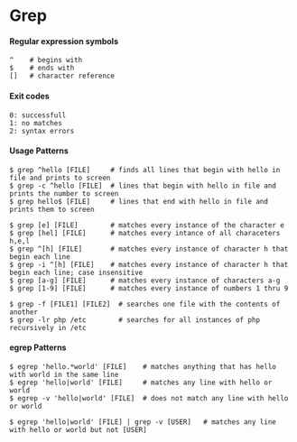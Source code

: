 Grep
====

#### Regular expression symbols

	^    # begins with
	$    # ends with
	[]   # character reference

#### Exit codes

	0: successfull
	1: no matches
	2: syntax errors

#### Usage Patterns

	$ grep ^hello [FILE]     # finds all lines that begin with hello in file and prints to screen
	$ grep -c ^hello [FILE]  # lines that begin with hello in file and prints the number to screen
	$ grep hello$ [FILE]     # lines that end with hello in file and prints them to screen

	$ grep [e] [FILE]        # matches every instance of the character e
	$ grep [hel] [FILE]      # matches every intance of all characeters h,e,l
	$ grep ^[h] [FILE]       # matches every instance of character h that begin each line
	$ grep -i ^[h] [FILE]    # matches every instance of character h that begin each line; case insensitive
	$ grep [a-g] [FILE]      # matches every instance of characters a-g
	$ grep [1-9] [FILE]      # matches every instance of numbers 1 thru 9

	$ grep -f [FILE1] [FILE2]  # searches one file with the contents of another
	$ grep -lr php /etc        # searches for all instances of php recursively in /etc

#### egrep Patterns

	$ egrep 'hello.*world' [FILE]    # matches anything that has hello with world in the same line
	$ egrep 'hello|world' [FILE]     # matches any line with hello or world
	$ egrep -v 'hello|world' [FILE]  # does not match any line with hello or world 
	
	$ egrep 'hello|world' [FILE] | grep -v [USER]   # matches any line with hello or world but not [USER]
